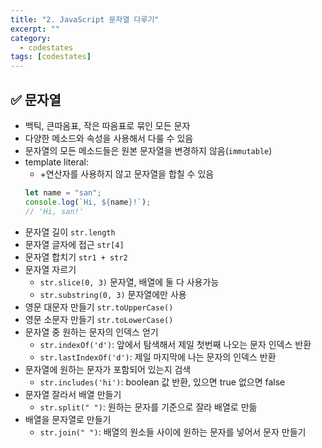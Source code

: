 ```yaml
---
title: "2. JavaScript 문자열 다루기"
excerpt: ""
category:
  - codestates
tags: [codestates]
---
```


## ✅ 문자열

- 백틱, 큰따옴표, 작은 따옴표로 묶인 모든 문자
- 다양한 메소드와 속성을 사용해서 다룰 수 있음
- 문자열의 모든 메소드들은 원본 문자열을 변경하지 않음(`immutable`)
- template literal:
  - +연산자를 사용하지 않고 문자열을 합칠 수 있음
  ```js
  let name = "san";
  console.log(`Hi, ${name}!`);
  // 'Hi, san!'
  ```
- 문자열 길이 `str.length`
- 문자열 글자에 접근 `str[4]`
- 문자열 합치기 `str1 + str2`
- 문자열 자르기
  - `str.slice(0, 3)` 문자열, 배열에 둘 다 사용가능
  - `str.substring(0, 3)` 문자열에만 사용
- 영문 대문자 만들기 `str.toUpperCase()`
- 영문 소문자 만들기 `str.toLowerCase()`
- 문자열 중 원하는 문자의 인덱스 얻기
  - `str.indexOf('d')`: 앞에서 탐색해서 제일 첫번째 나오는 문자 인덱스 반환
  - `str.lastIndexOf('d')`: 제일 마지막에 나는 문자의 인덱스 반환
- 문자열에 원하는 문자가 포함되어 있는지 검색
  - `str.includes('hi')`: boolean 값 반환, 있으면 true 없으면 false
- 문자열 잘라서 배열 만들기
  - `str.split(" ")`: 원하는 문자를 기준으로 잘라 배열로 만듦
- 배열을 문자열로 만들기
  - `str.join(" ")`: 배열의 원소들 사이에 원하는 문자를 넣어서 문자 만들기
